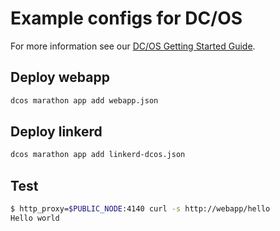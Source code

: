 # Example configs for DC/OS

For more information see our
[DC/OS Getting Started Guide](https://linkerd.io/getting-started/dcos/).

## Deploy webapp

```bash
dcos marathon app add webapp.json
```

## Deploy linkerd

```bash
dcos marathon app add linkerd-dcos.json
```

## Test

```bash
$ http_proxy=$PUBLIC_NODE:4140 curl -s http://webapp/hello
Hello world
```
